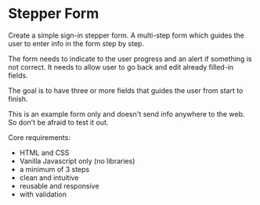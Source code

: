 # Stepper Form

Create a simple sign-in stepper form. A multi-step form which guides the user to enter info in the form step by step.

The form needs to indicate to the user progress and an alert if something is not correct. It needs to allow user to go back and edit already filled-in fields.

The goal is to have three or more fields that guides the user from start to finish.

This is an example form only and doesn't send info anywhere to the web. So don't be afraid to test it out.

Core requirements:

- HTML and CSS
- Vanilla Javascript only (no libraries)
- a minimum of 3 steps
- clean and intuitive
- reusable and responsive
- with validation
